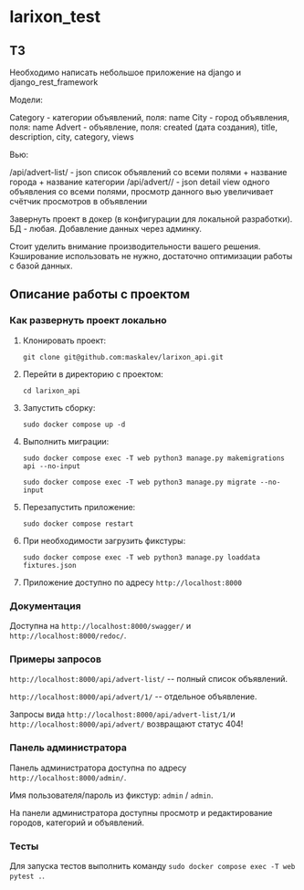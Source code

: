 # larixon_test

## ТЗ

Необходимо написать небольшое приложение на django и django_rest_framework

Модели:

Category - категории объявлений, поля: name
City - город объявления, поля: name
Advert - объявление, поля: created (дата создания), title, description, city, category, views

Вью:

/api/advert-list/ - json список объявлений со всеми полями + название города + название категории /api/advert// - json detail view одного объявления со всеми полями, просмотр данного вью увеличивает счётчик просмотров в объявлении

Завернуть проект в докер (в конфигурации для локальной разработки). БД - любая. Добавление данных через админку.

Стоит уделить внимание производительности вашего решения. Кэширование использовать не нужно, достаточно оптимизации работы с базой данных.


## Описание работы с проектом

### Как развернуть проект локально

1. Клонировать проект: 
   
   `git clоne git@github.com:maskalev/larixon_api.git`

2. Перейти в директорию с проектом: 
   
   `cd larixon_api`

3. Запустить сборку: 
   
   `sudo docker compose up -d`

4. Выполнить миграции: 
   
   `sudo docker compose exec -T web python3 manage.py makemigrations api --no-input`

   `sudo docker compose exec -T web python3 manage.py migrate --no-input`

5. Перезапустить приложение:
   
   `sudo docker compose restart`

6. При необходимости загрузить фикстуры:

    `sudo docker compose exec -T web python3 manage.py loaddata fixtures.json`

7. Приложение доступно по адресу `http://localhost:8000`

### Документация
Доступна на `http://localhost:8000/swagger/` и `http://localhost:8000/redoc/`.

### Примеры запросов

`http://localhost:8000/api/advert-list/` -- полный список объявлений.

`http://localhost:8000/api/advert/1/` -- отдельное объявление.

Запросы вида `http://localhost:8000/api/advert-list/1/`и `http://localhost:8000/api/advert/` возвращают статус 404!

### Панель администратора
Панель администратора доступна по адресу `http://localhost:8000/admin/`.

Имя пользователя/пароль из фикстур: `admin` / `admin`.

На панели администратора доступны просмотр и редактирование городов, категорий и объявлений.

### Тесты

Для запуска тестов выполнить команду `sudo docker compose exec -T web pytest .`.
